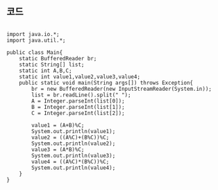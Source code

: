 ## 코드
<pre><code>
import java.io.*;
import java.util.*;

public class Main{
	static BufferedReader br;
	static String[] list;
	static int A,B,C;
	static int value1,value2,value3,value4;
	public static void main(String args[]) throws Exception{
		br = new BufferedReader(new InputStreamReader(System.in));
		list = br.readLine().split(" ");
		A = Integer.parseInt(list[0]);
		B = Integer.parseInt(list[1]);
		C = Integer.parseInt(list[2]);
		
		value1 = (A+B)%C;
		System.out.println(value1);
		value2 = ((A%C)+(B%C))%C;
		System.out.println(value2);
		value3 = (A*B)%C;
		System.out.println(value3);
		value4 = ((A%C)*(B%C))%C;
		System.out.println(value4);
	}
}
</code></pre>
